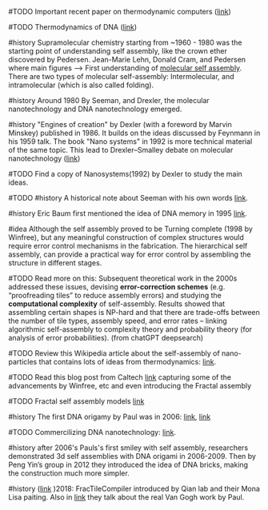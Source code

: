 #TODO Important recent paper on thermodynamic computers ([link](https://www.biorxiv.org/content/10.1101/2025.07.16.664196v1.full.pdf))


#TODO Thermodynamics of DNA ([link](https://journals.aps.org/prl/abstract/10.1103/PhysRevLett.107.068102))


#history Supramolecular chemistry starting from ~1960 - 1980 was the starting point of understanding self assembly, like the crown ether discovered by Pedersen. Jean-Marie Lehn, Donald Cram, and Pedersen where main figures --> First understanding of [molecular self assembly](https://en.wikipedia.org/wiki/Molecular_self-assembly#:~:text=through%20non,assembly.%5B%2010). There are two types of molecular self-assembly: Intermolecular, and intramolecular (which is also called folding).



#history Around 1980 By Seeman, and Drexler, the molecular nanotechnology and DNA nanotechnology emerged.

#history "Engines of creation" by Dexler (with a foreword  by Marvin Minskey) published in 1986. It builds on the ideas discussed by Feynmann in his 1959 talk. The book "Nano systems" in 1992 is more technical material of the same topic. This lead to Drexler–Smalley debate on molecular nanotechnology ([link](https://en.wikipedia.org/wiki/Drexler%E2%80%93Smalley_debate_on_molecular_nanotechnology))

#TODO Find a copy of Nanosystems(1992) by Dexler to study the main ideas.

#TODO #history A historical note about Seeman with his own words [link](https://history.amercrystalassn.org/h-seeman#:~:text=junctions,than%20using%20trial%20and%20error). 

#history Eric Baum first mentioned the idea of DNA memory in 1995 [link](https://history.amercrystalassn.org/h-seeman#:~:text=junctions,than%20using%20trial%20and%20error). 

#idea Although the self assembly proved to be Turning complete (1998 by Winfree), but any meaningful construction of complex structures would require error control mechanisms in the fabrication. The hierarchical self assembly, can provide a practical way for error control by assembling the structure in different stages.

#TODO Read more on this: Subsequent theoretical work in the 2000s addressed these issues, devising **error-correction schemes** (e.g. “proofreading tiles” to reduce assembly errors) and studying the **computational complexity** of self-assembly. Results showed that assembling certain shapes is NP-hard and that there are trade-offs between the number of tile types, assembly speed, and error rates – linking algorithmic self-assembly to complexity theory and probability theory (for analysis of error probabilities). (from chatGPT deepsearch)

#TODO Review this Wikipedia article about the self-assembly of nano-particles that contains lots of ideas from thermodynamics: [link](https://en.wikipedia.org/wiki/Self-assembly_of_nanoparticles#:~:text=The%20self,lowest%20energy%20configuration%20is%20found).

#TODO Read this blog post from Caltech [link](https://thisis.caltech.edu/news/worlds-smallest-mona-lisa-80563#:~:text=In%202006%2C%20Caltech%27s%20Paul%20Rothemund,wide%20smiley%20face) capturing some of the advancements by Winfree, etc and even introducing the Fractal assembly

#TODO Fractal self assembly models [link](https://arxiv.org/pdf/2406.19595)

#history The first DNA origamy by Paul was in 2006: [link](https://thisis.caltech.edu/news/worlds-smallest-mona-lisa-80563#:~:text=To%20make%20a%20single%20square,seen%20using%20atomic%20force%20microscopy), [link](https://pubs.acs.org/doi/10.1021/cen-09449-cover51#:~:text=Scientists%20smiled%20with%20DNA%20origami,predetermined%20shape%20of%20double) 


#TODO Commercilizing DNA nanotechnology: [link](https://pmc.ncbi.nlm.nih.gov/articles/PMC7024392/#:~:text=,labs).

#history after 2006's Pauls's first smiley with self assembly, researchers demonstrated 3d self assemblies with DNA origami in 2006-2009. Then by Peng Yin’s group in 2012 they introduced the idea of DNA bricks, making the construction much more simpler.

#history ([link](https://thisis.caltech.edu/news/worlds-smallest-mona-lisa-80563#:~:text=The%20Qian%20team%27s%20final%20structure,similarly%20affordable%2C%20according%20to%20Qian) )2018: FracTileCompiler introduced by Qian lab and their Mona Lisa paiting. Also in [link](https://www.caltech.edu/about/news/dna-origami-lights-microscopic-glowing-van-gogh-51280) they talk about the real Van Gogh work by Paul.